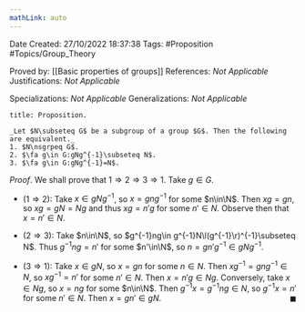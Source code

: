 ```yaml
---
mathLink: auto
---
```


<div class="topSpace"></div>

Date Created: 27/10/2022 18:37:38
Tags: #Proposition #Topics/Group_Theory

Proved by: [[Basic properties of groups]]
References: _Not Applicable_
Justifications: _Not Applicable_

Specializations: _Not Applicable_
Generalizations: _Not Applicable_

``` ad-Proposition
title: Proposition.

_Let $N\subseteq G$ be a subgroup of a group $G$. Then the following are equivalent._
1. $N\nsgrpeq G$.
2. $\fa g\in G:gNg^{-1}\subseteq N$.
3. $\fa g\in G:gNg^{-1}=N$.

```

_Proof_. We shall prove that $1\Rightarrow2\Rightarrow3\Rightarrow1$. Take $g\in G$.
* ($1\Rightarrow2$): Take $x\in gNg^{-1}$, so $x=gng^{-1}$ for some $n\in\N$. Then $xg=gn$, so $xg=gN=Ng$ and thus $xg=n'g$ for some $n'\in N$. Observe then that $x=n'\in N$.

* ($2\Rightarrow3$): Take $n\in\N$, so $g^{-1}ng\in g^{-1}N\l(g^{-1}\r)^{-1}\subseteq N$. Thus $g^{-1}ng=n'$ for some $n'\in\N$, so $n=gn'g^{-1}\in gNg^{-1}$.
* ($3\Rightarrow1$): Take $x\in gN$, so $x=gn$ for some $n\in N$. Then $xg^{-1}=gng^{-1}\in N$, so $xg^{-1}=n'$ for some $n'\in N$. Then $x=n'g\in Ng$. Conversely, take $x\in Ng$, so $x=ng$ for some $n\in\N$. Then $g^{-1}x=g^{-1}ng\in N$, so $g^{-1}x=n'$ for some $n'\in N$. Then $x=gn'\in gN$.<span style="float:right;">$\blacksquare$</span>
